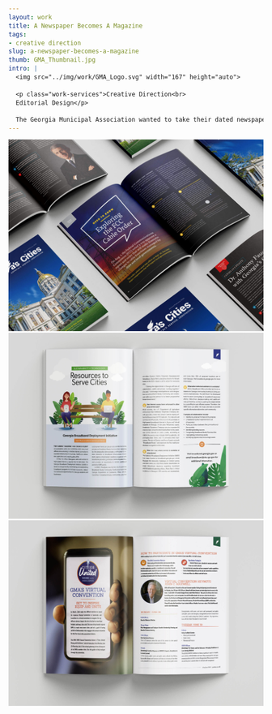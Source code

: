 ```yaml
---
layout: work
title: A Newspaper Becomes A Magazine
tags:
- creative direction
slug: a-newspaper-becomes-a-magazine
thumb: GMA_Thumbnail.jpg
intro: |
  <img src="../img/work/GMA_Logo.svg" width="167" height="auto">

  <p class="work-services">Creative Direction<br>
  Editorial Design</p>

  The Georgia Municipal Association wanted to take their dated newspaper and update it to a more visual and modern magazine. The Georgia Municipal Association wanted to take their dated newspaper and update it to a more visual and contemporary magazine. The 52-page magazine is sent to members all over the state. The magazine needed to fill on brand and audience while still be engaging and easy to read.
---
```


![](../img/work/GMA_Magazine_1.jpg)
![](../img/work/GMA_Magazine_2.jpg)
![](../img/work/GMA_Magazine_3.jpg)
